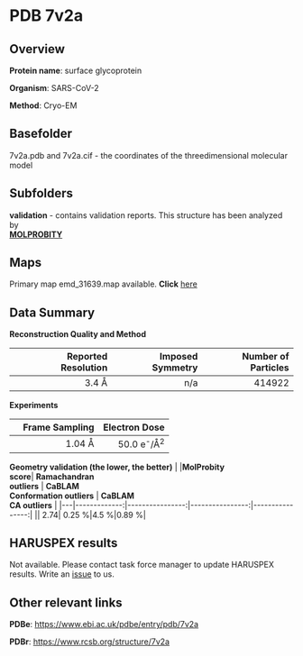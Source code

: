 # PDB 7v2a

## Overview

**Protein name**: surface glycoprotein

**Organism**: SARS-CoV-2

**Method**: Cryo-EM



## Basefolder

7v2a.pdb and 7v2a.cif - the coordinates of the threedimensional molecular model

## Subfolders





**validation** - contains validation reports. This structure has been analyzed by <br>  [**MOLPROBITY**](https://github.com/thorn-lab/coronavirus_structural_task_force/tree/master/pdb/surface_glycoprotein/SARS-CoV-2/7v2a/validation/molprobity)    



## Maps

Primary map emd_31639.map available. **Click** [here](http://ftp.wwpdb.org/pub/emdb/structures/EMD-31639/map/) 

## Data Summary
**Reconstruction Quality and Method**

|   | Reported Resolution | Imposed Symmetry | Number of Particles |
|---|-------------:|----------------:|--------------:|
|   |3.4 Å|n/a|414922|

**Experiments**

|   | Frame Sampling | Electron Dose |
|---|-------------:|----------------:|
|   |1.04 Å|50.0 e<sup>-</sup>/Å<sup>2</sup>|

**Geometry validation (the lower, the better)**
|   |**MolProbity<br>score**| **Ramachandran<br>outliers** | **CaBLAM<br>Conformation outliers** | **CaBLAM<br>CA outliers** |
|---|-------------:|----------------:|----------------:|----------------:|
||  2.74|  0.25 %|4.5 %|0.89 %|

## HARUSPEX results

Not available. Please contact task force manager to update HARUSPEX results. Write an [issue](https://github.com/thorn-lab/coronavirus_structural_task_force/issues) to us.

## Other relevant links 
**PDBe**:  https://www.ebi.ac.uk/pdbe/entry/pdb/7v2a
 
**PDBr**: https://www.rcsb.org/structure/7v2a 
